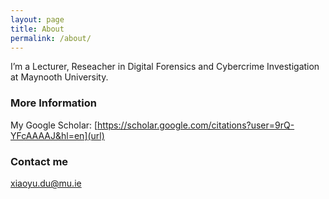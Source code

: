 ```yaml
---
layout: page
title: About
permalink: /about/
---
```



I’m a Lecturer, Reseacher in Digital Forensics and Cybercrime Investigation at Maynooth University.


### More Information

My Google Scholar:
[https://scholar.google.com/citations?user=9rQ-YFcAAAAJ&hl=en](url)


### Contact me

[xiaoyu.du@mu.ie](mailto:xiaoyu@mu.ie)
